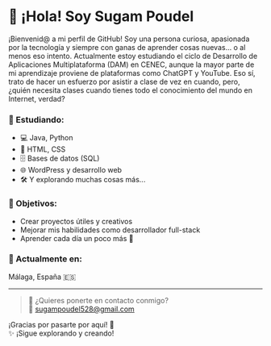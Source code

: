 # 👋 ¡Hola! Soy Sugam Poudel
¡Bienvenid@ a mi perfil de GitHub! Soy una persona curiosa, apasionada por la tecnología y siempre con ganas de aprender cosas nuevas… o al menos eso intento. Actualmente estoy estudiando el ciclo de Desarrollo de Aplicaciones Multiplataforma (DAM) en CENEC, aunque la mayor parte de mi aprendizaje proviene de plataformas como ChatGPT y YouTube. Eso sí, trato de hacer un esfuerzo por asistir a clase de vez en cuando, pero, ¿quién necesita clases cuando tienes todo el conocimiento del mundo en Internet, verdad?

### 🚀  Estudiando:
- 💻 Java, Python  
- 🎨 HTML, CSS  
- 🗄️ Bases de datos (SQL)  
- 🌐 WordPress y desarrollo web  
- 🛠️ Y explorando muchas cosas más...

### 🎯 Objetivos:
- Crear proyectos útiles y creativos  
- Mejorar mis habilidades como desarrollador full-stack  
- Aprender cada día un poco más 🚀

### 📍 Actualmente en:  
Málaga, España 🇪🇸

---

> 💬 ¿Quieres ponerte en contacto conmigo?  
📧 sugampoudel528@gmail.com

¡Gracias por pasarte por aquí! 🙌  
✨ ¡Sigue explorando y creando!
